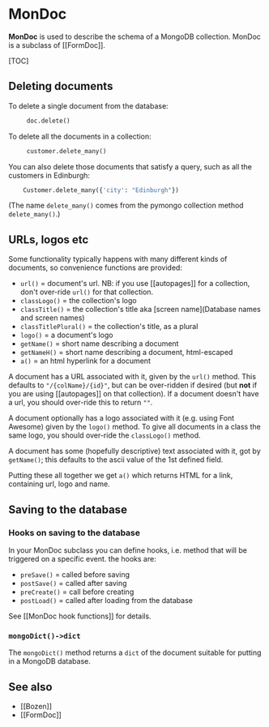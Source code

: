 # MonDoc

**MonDoc** is used to describe the schema of a MongoDB collection. MonDoc is a subclass of [[FormDoc]].

[TOC]

## Deleting documents

To delete a single document from the database:
```py
     doc.delete()
```

To delete all the documents in a collection:
```py
     customer.delete_many()
```

You can also delete those documents that satisfy a query, such as all the customers in Edinburgh:
```py
    Customer.delete_many({'city': "Edinburgh"})
```

(The name  `delete_many()` comes from the pymongo collection method `delete_many()`.)


## URLs, logos etc

Some functionality typically happens with many different kinds of documents, so convenience functions are provided:

* `url()` = document's url. NB: if you use [[autopages]] for a collection, don't over-ride `url()` for that collection.
* `classLogo()` = the collection's logo
* `classTitle()` = the collection's title aka [screen name](Database names and screen names)
* `classTitlePlural()` = the collection's title, as a plural
* `logo()` = a document's logo
* `getName()` = short name describing a document
* `getNameH()` = short name describing a document, html-escaped
* `a()` = an html hyperlink for a document

A document has a URL associated with it, given by the `url()` method. This defaults to `"/{colName}/{id}"`, but can be over-ridden if desired
(but **not** if you are using [[autopages]] on that collection).
If a document doesn't have a url, you should over-ride this to return `""`.

A document optionally has a logo associated with it (e.g. using Font Awesome) given by the `logo()` method. To give all documents in a class
the same logo, you should over-ride the `classLogo()` method.

A document has some (hopefully descriptive) text associated with it, got by `getName()`; this defaults to the ascii value of the 1st defined field.

Putting these all together we get `a()` which returns HTML for a link, containing url, logo and name.

## Saving to the database

### Hooks on saving to the database

In your MonDoc subclass you can define hooks, i.e. method that will be triggered on a specific event. the hooks are:

* `preSave()` = called before saving
* `postSave()` = called after saving
* `preCreate()` = call before creating
* `postLoad()` = called after loading from the database

See [[MonDoc hook functions]] for details.

### `mongoDict()->dict`

The `mongoDict()` method returns a `dict` of the document suitable for putting in a MongoDB database.

## See also

* [[Bozen]]
* [[FormDoc]]
